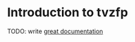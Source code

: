 # Introduction to tvzfp

TODO: write [great documentation](http://jacobian.org/writing/what-to-write/)
